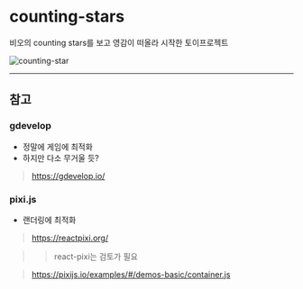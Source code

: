 # counting-stars

비오의 counting stars를 보고 영감이 떠올라 시작한 토이프로젝트

![counting-star](https://user-images.githubusercontent.com/79133968/151814336-ec8f43f5-bf2e-4172-9709-26b807591898.PNG)

---

## 참고

### gdevelop

- 정말에 게임에 최적화
- 하지만 다소 무거울 듯?

> https://gdevelop.io/

### pixi.js

- 랜더링에 최적화

> https://reactpixi.org/

> > react-pixi는 검토가 필요

> https://pixijs.io/examples/#/demos-basic/container.js

